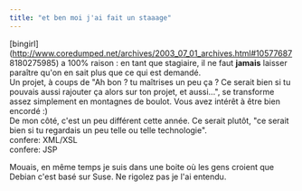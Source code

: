 ```yaml
---
title: "et ben moi j'ai fait un staaage"
---
```


[bingirl](http://www.coredumped.net/archives/2003_07_01_archives.html#10577687
8180275985) a 100% raison : en tant que stagiaire, il ne faut **jamais**
laisser paraître qu'on en sait plus que ce qui est demandé.  
Un projet, à coups de "Ah bon ? tu maîtrises un peu ça ? Ce serait bien si tu
pouvais aussi rajouter ça alors sur ton projet, et aussi...", se transforme
assez simplement en montagnes de boulot. Vous avez intérêt à être bien encordé
:)  
De mon côté, c'est un peu différent cette année. Ce serait plutôt, "ce serait
bien si tu regardais un peu telle ou telle technologie".  
confere: XML/XSL  
confere: JSP

Mouais, en même temps je suis dans une boite où les gens croient que Debian
c'est basé sur Suse. Ne rigolez pas je l'ai entendu.

